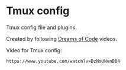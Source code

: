 # Tmux config

Tmux config file and plugins.

Created by following [Dreams of Code](https://www.youtube.com/@dreamsofcode) videos.

Video for Tmux config:
```
https://www.youtube.com/watch?v=DzNmUNvnB04
```
